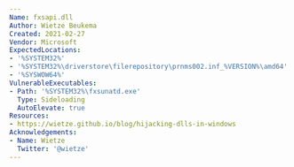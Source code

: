 ```yaml
---
Name: fxsapi.dll
Author: Wietze Beukema
Created: 2021-02-27
Vendor: Microsoft
ExpectedLocations:
- '%SYSTEM32%'
- '%SYSTEM32%\driverstore\filerepository\prnms002.inf_%VERSION%\amd64'
- '%SYSWOW64%'
VulnerableExecutables:
- Path: '%SYSTEM32%\fxsunatd.exe'
  Type: Sideloading
  AutoElevate: true
Resources:
- https://wietze.github.io/blog/hijacking-dlls-in-windows
Acknowledgements:
- Name: Wietze
  Twitter: '@wietze'
---
```

